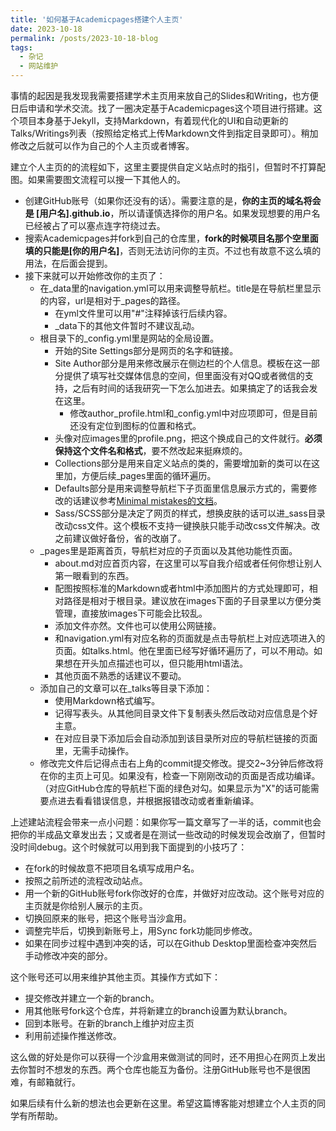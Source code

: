 ```yaml
---
title: '如何基于Academicpages搭建个人主页'
date: 2023-10-18
permalink: /posts/2023-10-18-blog
tags:
  - 杂记
  - 网站维护
---
```


事情的起因是我发现我需要搭建学术主页用来放自己的Slides和Writing，也方便日后申请和学术交流。找了一圈决定基于Academicpages这个项目进行搭建。这个项目本身基于Jekyll，支持Markdown，有着现代化的UI和自动更新的Talks/Writings列表（按照给定格式上传Markdown文件到指定目录即可）。稍加修改之后就可以作为自己的个人主页或者博客。

建立个人主页的的流程如下，这里主要提供自定义站点时的指引，但暂时不打算配图。如果需要图文流程可以搜一下其他人的。
* 创建GitHub账号（如果你还没有的话）。需要注意的是，__你的主页的域名将会是 [用户名].github.io__，所以请谨慎选择你的用户名。如果发现想要的用户名已经被占了可以塞点连字符绕过去。
* 搜索Academicpages并fork到自己的仓库里，__fork的时候项目名那个空里面填的只能是[你的用户名]__，否则无法访问你的主页。不过也有故意不这么填的用法，在后面会提到。
* 接下来就可以开始修改你的主页了：
  * 在_data里的navigation.yml可以用来调整导航栏。title是在导航栏里显示的内容，url是相对于_pages的路径。
    * 在yml文件里可以用"#"注释掉该行后续内容。
    * _data下的其他文件暂时不建议乱动。
  * 根目录下的_config.yml里是网站的全局设置。
    * 开始的Site Settings部分是网页的名字和链接。
    * Site Author部分是用来修改展示在侧边栏的个人信息。模板在这一部分提供了填写社交媒体信息的空间，但里面没有对QQ或者微信的支持，之后有时间的话我研究一下怎么加进去。如果搞定了的话我会发在这里。
      * 修改author_profile.html和_config.yml中对应项即可，但是目前还没有定位到图标的位置和格式。
    * 头像对应images里的profile.png，把这个换成自己的文件就行。__必须保持这个文件名和格式__，要不然改起来挺麻烦的。
    * Collections部分是用来自定义站点的类的，需要增加新的类可以在这里加，方便后续_pages里面的循环遍历。
    * Defaults部分是用来调整导航栏下子页面里信息展示方式的，需要修改的话建议参考[Minimal mistakes的文档](https://mmistakes.github.io/minimal-mistakes/docs/configuration/)。
    * Sass/SCSS部分是决定了网页的样式，想换皮肤的话可以进_sass目录改动css文件。这个模板不支持一键换肤只能手动改css文件解决。改之前建议做好备份，省的改崩了。
  * _pages里是距离首页，导航栏对应的子页面以及其他功能性页面。
    * about.md对应首页内容，在这里可以写自我介绍或者任何你想让别人第一眼看到的东西。
    * 配图按照标准的Markdown或者html中添加图片的方式处理即可，相对路径是相对于根目录。建议放在images下面的子目录里以方便分类管理，直接放images下可能会比较乱。
    * 添加文件亦然。文件也可以使用公网链接。
    * 和navigation.yml有对应名称的页面就是点击导航栏上对应选项进入的页面。如talks.html。他在里面已经写好循环遍历了，可以不用动。如果想在开头加点描述也可以，但只能用html语法。
    * 其他页面不熟悉的话建议不要动。
  * 添加自己的文章可以在_talks等目录下添加：
    * 使用Markdown格式编写。
    * 记得写表头。从其他同目录文件下复制表头然后改动对应信息是个好主意。
    * 在对应目录下添加后会自动添加到该目录所对应的导航栏链接的页面里，无需手动操作。
  * 修改完文件后记得点击右上角的commit提交修改。提交2~3分钟后修改将在你的主页上可见。如果没有，检查一下刚刚改动的页面是否成功编译。（对应GitHub仓库的导航栏下面的绿色对勾。如果显示为"X"的话可能需要点进去看看错误信息，并根据报错改动或者重新编译。
 
上述建站流程会带来一点小问题：如果你写一篇文章写了一半的话，commit也会把你的半成品文章发出去；又或者是在测试一些改动的时候发现会改崩了，但暂时没时间debug。这个时候就可以用到我下面提到的小技巧了：
* 在fork的时候故意不把项目名填写成用户名。
* 按照之前所述的流程改动站点。
* 用一个新的GitHub账号fork你改好的仓库，并做好对应改动。这个账号对应的主页就是你给别人展示的主页。
* 切换回原来的账号，把这个账号当沙盒用。
* 调整完毕后，切换到新账号上，用Sync fork功能同步修改。
* 如果在同步过程中遇到冲突的话，可以在Github Desktop里面检查冲突然后手动修改冲突的部分。

这个账号还可以用来维护其他主页。其操作方式如下：
* 提交修改并建立一个新的branch。
* 用其他账号fork这个仓库，并将新建立的branch设置为默认branch。
* 回到本账号。在新的branch上维护对应主页
* 利用前述操作推送修改。

这么做的好处是你可以获得一个沙盒用来做测试的同时，还不用担心在网页上发出去你暂时不想发的东西。两个仓库也能互为备份。注册GitHub账号也不是很困难，有邮箱就行。

如果后续有什么新的想法也会更新在这里。希望这篇博客能对想建立个人主页的同学有所帮助。
